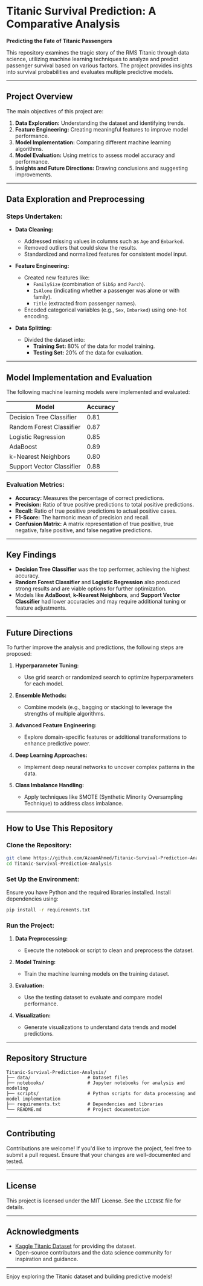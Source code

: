 # Titanic Survival Prediction: A Comparative Analysis

**Predicting the Fate of Titanic Passengers**

This repository examines the tragic story of the RMS Titanic through data science, utilizing machine learning techniques to analyze and predict passenger survival based on various factors. The project provides insights into survival probabilities and evaluates multiple predictive models.

---

## Project Overview

The main objectives of this project are:

1. **Data Exploration:** Understanding the dataset and identifying trends.
2. **Feature Engineering:** Creating meaningful features to improve model performance.
3. **Model Implementation:** Comparing different machine learning algorithms.
4. **Model Evaluation:** Using metrics to assess model accuracy and performance.
5. **Insights and Future Directions:** Drawing conclusions and suggesting improvements.

---

## Data Exploration and Preprocessing

### Steps Undertaken:

- **Data Cleaning:**
  - Addressed missing values in columns such as `Age` and `Embarked`.
  - Removed outliers that could skew the results.
  - Standardized and normalized features for consistent model input.

- **Feature Engineering:**
  - Created new features like:
    - `FamilySize` (combination of `SibSp` and `Parch`).
    - `IsAlone` (indicating whether a passenger was alone or with family).
    - `Title` (extracted from passenger names).
  - Encoded categorical variables (e.g., `Sex`, `Embarked`) using one-hot encoding.

- **Data Splitting:**
  - Divided the dataset into:
    - **Training Set:** 80% of the data for model training.
    - **Testing Set:** 20% of the data for evaluation.

---

## Model Implementation and Evaluation

The following machine learning models were implemented and evaluated:

| **Model**                   | **Accuracy** |
|-----------------------------|--------------|
| Decision Tree Classifier    |   0.81       |
| Random Forest Classifier    |   0.87       |
| Logistic Regression         |   0.85       |
| AdaBoost                    |   0.89       |
| k-Nearest Neighbors         |   0.80       |
| Support Vector Classifier   |   0.88       |

### Evaluation Metrics:

- **Accuracy:** Measures the percentage of correct predictions.
- **Precision:** Ratio of true positive predictions to total positive predictions.
- **Recall:** Ratio of true positive predictions to actual positive cases.
- **F1-Score:** The harmonic mean of precision and recall.
- **Confusion Matrix:** A matrix representation of true positive, true negative, false positive, and false negative predictions.

---

## Key Findings

- **Decision Tree Classifier** was the top performer, achieving the highest accuracy.
- **Random Forest Classifier** and **Logistic Regression** also produced strong results and are viable options for further optimization.
- Models like **AdaBoost**, **k-Nearest Neighbors**, and **Support Vector Classifier** had lower accuracies and may require additional tuning or feature adjustments.

---

## Future Directions

To further improve the analysis and predictions, the following steps are proposed:

1. **Hyperparameter Tuning:**
   - Use grid search or randomized search to optimize hyperparameters for each model.

2. **Ensemble Methods:**
   - Combine models (e.g., bagging or stacking) to leverage the strengths of multiple algorithms.

3. **Advanced Feature Engineering:**
   - Explore domain-specific features or additional transformations to enhance predictive power.

4. **Deep Learning Approaches:**
   - Implement deep neural networks to uncover complex patterns in the data.

5. **Class Imbalance Handling:**
   - Apply techniques like SMOTE (Synthetic Minority Oversampling Technique) to address class imbalance.

---

## How to Use This Repository

### Clone the Repository:

```bash
git clone https://github.com/AzaamAhmed/Titanic-Survival-Prediction-Analysis.git
cd Titanic-Survival-Prediction-Analysis
```

### Set Up the Environment:

Ensure you have Python and the required libraries installed. Install dependencies using:

```bash
pip install -r requirements.txt
```

### Run the Project:

1. **Data Preprocessing:**
   - Execute the notebook or script to clean and preprocess the dataset.

2. **Model Training:**
   - Train the machine learning models on the training dataset.

3. **Evaluation:**
   - Use the testing dataset to evaluate and compare model performance.

4. **Visualization:**
   - Generate visualizations to understand data trends and model predictions.

---

## Repository Structure

```plaintext
Titanic-Survival-Prediction-Analysis/
├── data/                     # Dataset files
├── notebooks/                # Jupyter notebooks for analysis and modeling
├── scripts/                  # Python scripts for data processing and model implementation
├── requirements.txt          # Dependencies and libraries
└── README.md                 # Project documentation
```

---

## Contributing

Contributions are welcome! If you'd like to improve the project, feel free to submit a pull request. Ensure that your changes are well-documented and tested.

---

## License

This project is licensed under the MIT License. See the `LICENSE` file for details.

---

## Acknowledgments

- [Kaggle Titanic Dataset](https://www.kaggle.com/c/titanic/data) for providing the dataset.
- Open-source contributors and the data science community for inspiration and guidance.

---

Enjoy exploring the Titanic dataset and building predictive models!
